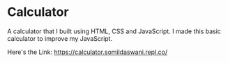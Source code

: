 # Calculator
A calculator that I built using HTML, CSS and JavaScript.
I made this basic calculator to improve my JavaScript.

Here's the Link: https://calculator.somildaswani.repl.co/ 
